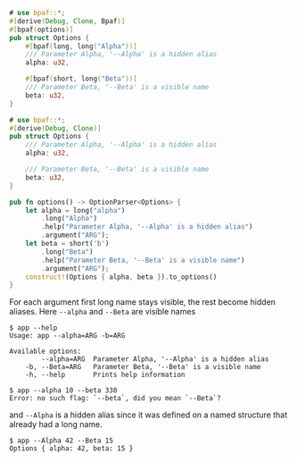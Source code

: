 
````rust
# use bpaf::*;
#[derive(Debug, Clone, Bpaf)]
#[bpaf(options)]
pub struct Options {
    #[bpaf(long, long("Alpha"))]
    /// Parameter Alpha, '--Alpha' is a hidden alias
    alpha: u32,

    #[bpaf(short, long("Beta"))]
    /// Parameter Beta, '--Beta' is a visible name
    beta: u32,
}
````

````rust
# use bpaf::*;
#[derive(Debug, Clone)]
pub struct Options {
    /// Parameter Alpha, '--Alpha' is a hidden alias
    alpha: u32,

    /// Parameter Beta, '--Beta' is a visible name
    beta: u32,
}

pub fn options() -> OptionParser<Options> {
    let alpha = long("alpha")
        .long("Alpha")
        .help("Parameter Alpha, '--Alpha' is a hidden alias")
        .argument("ARG");
    let beta = short('b')
        .long("Beta")
        .help("Parameter Beta, '--Beta' is a visible name")
        .argument("ARG");
    construct!(Options { alpha, beta }).to_options()
}
````

For each argument first long name stays visible, the rest become hidden aliases. Here `--alpha` and
`--Beta` are visible names



```text
$ app --help
Usage: app --alpha=ARG -b=ARG

Available options:
        --alpha=ARG  Parameter Alpha, '--Alpha' is a hidden alias
    -b, --Beta=ARG   Parameter Beta, '--Beta' is a visible name
    -h, --help       Prints help information
```



```text
$ app --alpha 10 --beta 330
Error: no such flag: `--beta`, did you mean `--Beta`?
```


and `--Alpha` is a hidden alias since it was defined on a named structure that already had a long
name.



```text
$ app --Alpha 42 --Beta 15
Options { alpha: 42, beta: 15 }
```

